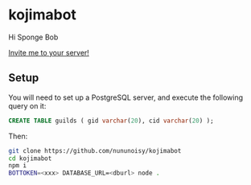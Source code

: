 # kojimabot
Hi Sponge Bob

[Invite me to your server!](https://discord.com/oauth2/authorize?client_id=753757823535677561&scope=bot&permissions=536870912)

## Setup
You will need to set up a PostgreSQL server, and execute the following query on it:
```sql
CREATE TABLE guilds ( gid varchar(20), cid varchar(20) );
```
Then:
```bash
git clone https://github.com/nununoisy/kojimabot
cd kojimabot
npm i
BOTTOKEN=<xxx> DATABASE_URL=<dburl> node .
```
